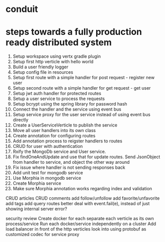 # conduit

# steps towards a fully production ready distributed system

1. Setup workspace using vertx gradle plugin
2. Setup first http verticle with hello world
3. Build a user friendly logger
4. Setup config file in resources
5. Setup first route with a simple handler for post request - register new user
6. Setup second route with a simple handler for get request - get user
7. Setup jwt auth handler for protected routes
8. Setup a user service to process the requests
9. Setup bcrypt using the spring library for password hash
10. Connect the handler and the service using event bus
11. Setup service proxy for the user service instead of using event bus directly
12. Create a UserServiceVerticle to publish the service
13. Move all user handlers into its own class
14. Create annotation for configuring routes
15. Add annotation process to reigster handlers to routes
16. CRUD for user with authentication
17. Rxify the MongoDb service and User service.
18. Fix findOneAndUpdate and use that for update routes. Send JsonObject from handler to service, and object the other way around
19. Fix issue where handler is not sending responses back 
20. Add unit test for mongodb service
21. Use Morphia in mongodb service
22. Create Morphia service
23. Make sure Morphia annotation works regarding index and validation

CRUD articles
CRUD comments
add follow/unfollow
add favorite/unfavorite
add tags
add query routes
better deal with event.fail(e), instead of just showing internal server error?

security review
Create docker for each separate each verticle as its own process/service
Run each docker/service independently on a cluster
Add load balancer in front of the http verticles
look into using protobuf as customized codec for service proxy
